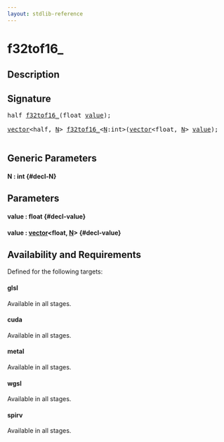 ```yaml
---
layout: stdlib-reference
---
```


# f32tof16\_

## Description





## Signature 

<pre>
half <a href="/stdlib-reference/global-decls/f32tof16_">f32tof16_</a>(float <a href="/stdlib-reference/global-decls/f32tof16_#decl-value" class="code_param">value</a>);

<a href="/stdlib-reference/types/vector/index">vector</a>&lt;half, <a href="/stdlib-reference/types/vector/index#decl-N" class="code_var">N</a>&gt; <a href="/stdlib-reference/global-decls/f32tof16_">f32tof16_</a>&lt;<a href="/stdlib-reference/global-decls/f32tof16_#decl-N" class="code_var">N</a>:int&gt;(<a href="/stdlib-reference/types/vector/index">vector</a>&lt;float, <a href="/stdlib-reference/types/vector/index#decl-N" class="code_var">N</a>&gt; <a href="/stdlib-reference/global-decls/f32tof16_#decl-value" class="code_param">value</a>);

</pre>

## Generic Parameters

#### N  : int {#decl-N}

## Parameters

#### value  : float {#decl-value}
#### value  : [vector](/stdlib-reference/types/vector/index)\<float, [N](/stdlib-reference/types/vector/index#decl-N)\> {#decl-value}

## Availability and Requirements

Defined for the following targets:

#### glsl
Available in all stages.

#### cuda
Available in all stages.

#### metal
Available in all stages.

#### wgsl
Available in all stages.

#### spirv
Available in all stages.



